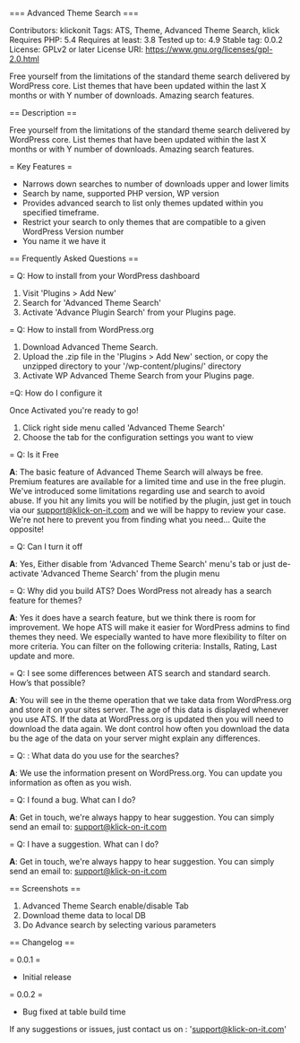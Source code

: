 === Advanced Theme Search  ===

Contributors: klickonit
Tags: ATS, Theme, Advanced Theme Search, klick
Requires PHP: 5.4
Requires at least: 3.8
Tested up to: 4.9
Stable tag: 0.0.2
License: GPLv2 or later
License URI: https://www.gnu.org/licenses/gpl-2.0.html

Free yourself from the limitations of the standard theme search delivered by WordPress core. List themes that have been updated within the last X months or with Y number of downloads. Amazing search features.

== Description ==

Free yourself from the limitations of the standard theme search delivered by WordPress core. List themes that have been updated within the last X months or with Y number of downloads. Amazing search features.

= Key Features =

* Narrows down searches to number of downloads upper and lower limits
* Search by name, supported PHP version, WP version
* Provides advanced search to list only themes updated within you specified timeframe.
* Restrict your search to only themes that are compatible to a given WordPress Version number
* You name it we have it

== Frequently Asked Questions ==

= Q: How to install from your WordPress dashboard

1. Visit 'Plugins > Add New'
2. Search for 'Advanced Theme Search'
3. Activate 'Advance Plugin Search' from your Plugins page.

= Q: How to install from WordPress.org

1. Download Advanced Theme Search.
2. Upload the .zip file in the 'Plugins > Add New' section, or copy the unzipped directory to your '/wp-content/plugins/' directory
3. Activate WP Advanced Theme Search from your Plugins page.

=Q: How do I configure it 

Once Activated you're ready to go!  

1. Click right side menu called 'Advanced Theme Search'
2. Choose the tab for the configuration settings you want to view

= Q: Is it Free

**A**: The basic feature of Advanced Theme Search will always be free. Premium features are available for a limited time and use in the free plugin. We've introduced some limitations regarding use and search to avoid abuse. If you hit any limits you will be notified by the plugin, just get in touch via our support@klick-on-it.com and we will be happy to review your case. We're not here to prevent you from finding what you need... Quite the opposite!

= Q: Can I turn it off

**A**: Yes, Either disable from 'Advanced Theme Search' menu's tab or  just de-activate 'Advanced Theme Search' from the plugin menu

= Q: Why did you build ATS? Does WordPress not already has a search feature for themes?

**A**: Yes it does have a search feature, but we think there is room for improvement. We hope ATS will make it easier for WordPress admins to find themes they need. We especially wanted to have more flexibility to filter on more criteria. You can filter on the following criteria: Installs, Rating, Last update and more.

= Q: I see some differences between ATS search and standard search. How’s that possible?

**A**: You will see in the theme operation that we take data from WordPress.org and store it on your sites server. The age of this data is displayed whenever you use ATS. If the data at WordPress.org is updated then you will need to download the data again. We dont control how often you download the data bu the age of the data on your server might explain any differences.

= Q: : What data do you use for the searches?

**A**: We use the information present on WordPress.org. You can update you information as often as you wish.

= Q: I found a bug. What can I do?

**A**: Get in touch, we're always happy to hear suggestion. You can simply send an email to: support@klick-on-it.com

= Q: I have a suggestion. What can I do?

**A**: Get in touch, we're always happy to hear suggestion. You can simply send an email to: support@klick-on-it.com


== Screenshots ==

1. Advanced Theme Search enable/disable Tab
2. Download theme data to local DB
3. Do Advance search by selecting various parameters

== Changelog ==

= 0.0.1 =
 * Initial release

= 0.0.2 =
 * Bug fixed at table build time

 If any suggestions or issues, just contact us on : 'support@klick-on-it.com'
